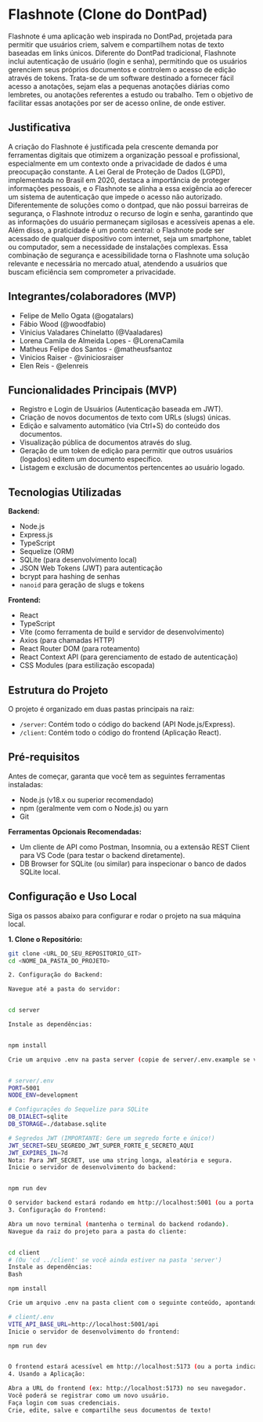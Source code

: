 # Flashnote (Clone do DontPad)

Flashnote é uma aplicação web inspirada no DontPad, projetada para permitir que usuários criem, salvem e compartilhem notas de texto baseadas em links únicos. Diferente do DontPad tradicional, Flashnote inclui autenticação de usuário (login e senha), permitindo que os usuários gerenciem seus próprios documentos e controlem o acesso de edição através de tokens.
Trata-se de um software destinado a fornecer fácil acesso a anotações, sejam elas a pequenas anotações diárias como lembretes, ou anotações referentes a estudo ou trabalho. Tem o objetivo de facilitar essas anotações por ser de acesso online, de onde estiver.

## Justificativa
A criação do Flashnote é justificada pela crescente demanda por ferramentas digitais que otimizem a organização pessoal e profissional, especialmente em um contexto onde a privacidade de dados é uma preocupação constante. A Lei Geral de Proteção de Dados (LGPD), implementada no Brasil em 2020, destaca a importância de proteger informações pessoais, e o Flashnote se alinha a essa exigência ao oferecer um sistema de autenticação que impede o acesso não autorizado. Diferentemente de soluções como o dontpad, que não possui barreiras de segurança, o Flashnote introduz o recurso de login e senha, garantindo que as informações do usuário permaneçam sigilosas e acessíveis apenas a ele.
Além disso, a praticidade é um ponto central: o Flashnote pode ser acessado de qualquer dispositivo com internet, seja um smartphone, tablet ou computador, sem a necessidade de instalações complexas. Essa combinação de segurança e acessibilidade torna o Flashnote uma solução relevante e necessária no mercado atual, atendendo a usuários que buscam eficiência sem comprometer a privacidade.


## Integrantes/colaboradores (MVP)
- Felipe de Mello Ogata (@ogatalars)
- Fábio Wood (@woodfabio)
- Vinicius Valadares Chinelatto (@Vaaladares)
- Lorena Camila de Almeida Lopes - @LorenaCamila
- Matheus Felipe dos Santos - @matheusfsantoz
- Vinicios Raiser - @viniciosraiser
- Elen Reis - @elenreis

## Funcionalidades Principais (MVP)

* Registro e Login de Usuários (Autenticação baseada em JWT).
* Criação de novos documentos de texto com URLs (slugs) únicas.
* Edição e salvamento automático (via Ctrl+S) do conteúdo dos documentos.
* Visualização pública de documentos através do slug.
* Geração de um token de edição para permitir que outros usuários (logados) editem um documento específico.
* Listagem e exclusão de documentos pertencentes ao usuário logado.

## Tecnologias Utilizadas

**Backend:**
* Node.js
* Express.js
* TypeScript
* Sequelize (ORM)
* SQLite (para desenvolvimento local)
* JSON Web Tokens (JWT) para autenticação
* bcrypt para hashing de senhas
* `nanoid` para geração de slugs e tokens

**Frontend:**
* React
* TypeScript
* Vite (como ferramenta de build e servidor de desenvolvimento)
* Axios (para chamadas HTTP)
* React Router DOM (para roteamento)
* React Context API (para gerenciamento de estado de autenticação)
* CSS Modules (para estilização escopada)

## Estrutura do Projeto

O projeto é organizado em duas pastas principais na raiz:

* `/server`: Contém todo o código do backend (API Node.js/Express).
* `/client`: Contém todo o código do frontend (Aplicação React).

## Pré-requisitos

Antes de começar, garanta que você tem as seguintes ferramentas instaladas:

* Node.js (v18.x ou superior recomendado)
* npm (geralmente vem com o Node.js) ou yarn
* Git

**Ferramentas Opcionais Recomendadas:**
* Um cliente de API como Postman, Insomnia, ou a extensão REST Client para VS Code (para testar o backend diretamente).
* DB Browser for SQLite (ou similar) para inspecionar o banco de dados SQLite local.

## Configuração e Uso Local

Siga os passos abaixo para configurar e rodar o projeto na sua máquina local.

**1. Clone o Repositório:**
   ```bash
   git clone <URL_DO_SEU_REPOSITORIO_GIT>
   cd <NOME_DA_PASTA_DO_PROJETO>

   2. Configuração do Backend:

Navegue até a pasta do servidor:


cd server

Instale as dependências:


npm install

Crie um arquivo .env na pasta server (copie de server/.env.example se você criar um, ou crie um novo) com o seguinte conteúdo:


# server/.env
PORT=5001
NODE_ENV=development

# Configurações do Sequelize para SQLite
DB_DIALECT=sqlite
DB_STORAGE=./database.sqlite

# Segredos JWT (IMPORTANTE: Gere um segredo forte e único!)
JWT_SECRET=SEU_SEGREDO_JWT_SUPER_FORTE_E_SECRETO_AQUI
JWT_EXPIRES_IN=7d
Nota: Para JWT_SECRET, use uma string longa, aleatória e segura.
Inicie o servidor de desenvolvimento do backend:


npm run dev

O servidor backend estará rodando em http://localhost:5001 (ou a porta definida no seu .env). O arquivo database.sqlite será criado automaticamente na pasta server na primeira vez que o servidor iniciar com sucesso após a configuração dos modelos.
3. Configuração do Frontend:

Abra um novo terminal (mantenha o terminal do backend rodando).
Navegue da raiz do projeto para a pasta do cliente:


cd client 
# (Ou 'cd ../client' se você ainda estiver na pasta 'server')
Instale as dependências:
Bash

npm install

Crie um arquivo .env na pasta client com o seguinte conteúdo, apontando para o seu backend local:

# client/.env
VITE_API_BASE_URL=http://localhost:5001/api
Inicie o servidor de desenvolvimento do frontend:

npm run dev


O frontend estará acessível em http://localhost:5173 (ou a porta indicada pelo Vite no console).
4. Usando a Aplicação:

Abra a URL do frontend (ex: http://localhost:5173) no seu navegador.
Você poderá se registrar como um novo usuário.
Faça login com suas credenciais.
Crie, edite, salve e compartilhe seus documentos de texto!
